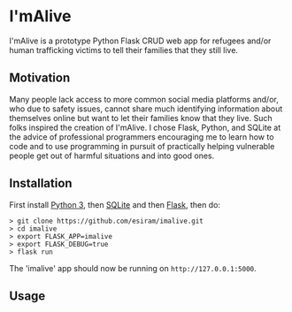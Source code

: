 I'mAlive
==========

I'mAlive is a prototype Python Flask CRUD web app for refugees and/or human trafficking victims to tell their families that they still live.

Motivation
----------
Many people lack access to more common social media platforms and/or, who due to safety issues, cannot share much identifying information about themselves online but want to let their families know that they live.  Such folks inspired the creation of I'mAlive.  I chose Flask, Python, and SQLite at the advice of professional programmers encouraging me to learn how to code and to use programming in pursuit of practically helping vulnerable people get out of harmful situations and into good ones.

Installation
------------
First install [Python 3][1], then [SQLite][2] and then [Flask][3], then do:

    > git clone https://github.com/esiram/imalive.git
    > cd imalive
    > export FLASK_APP=imalive
    > export FLASK_DEBUG=true
    > flask run

The 'imalive' app should now be running on `http://127.0.0.1:5000`.

Usage
-----


   [1]: https://www.python.org/
   [2]: https://sqlite.org/
   [3]: http://flask.pocoo.org/


 

